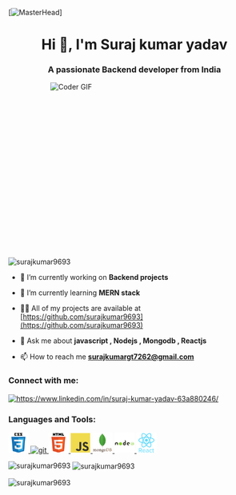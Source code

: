 [![MasterHead](https://miro.medium.com/max/1400/0*FGD6BUzzZs1VJLuY.gif)]
<h1 align="center">Hi 👋, I'm Suraj kumar yadav</h1>
<h3 align="center">A passionate Backend developer from India</h3>
<img align="right" src="https://cdn.dribbble.com/users/2131993/screenshots/4948736/thoughtworks-gif_dribbble.gif" alt="Coder GIF" width="420" height="350">
<p align="left"> <img src="https://komarev.com/ghpvc/?username=surajkumar9693&label=Profile%20views&color=0e75b6&style=flat" alt="surajkumar9693" /> </p>

- 🔭 I’m currently working on **Backend projects**

- 🌱 I’m currently learning **MERN stack**

- 👨‍💻 All of my projects are available at [https://github.com/surajkumar9693](https://github.com/surajkumar9693)

- 💬 Ask me about **javascript , Nodejs , Mongodb , Reactjs**

- 📫 How to reach me **surajkumargt7262@gmail.com**

<h3 align="left">Connect with me:</h3>
<p align="left">
<a href="https://linkedin.com/in/https://www.linkedin.com/in/suraj-kumar-yadav-63a880246/" target="blank"><img align="center" src="https://raw.githubusercontent.com/rahuldkjain/github-profile-readme-generator/master/src/images/icons/Social/linked-in-alt.svg" alt="https://www.linkedin.com/in/suraj-kumar-yadav-63a880246/" height="30" width="40" /></a>
</p>

<h3 align="left">Languages and Tools:</h3>
<p align="left"> <a href="https://www.w3schools.com/css/" target="_blank" rel="noreferrer"> <img src="https://raw.githubusercontent.com/devicons/devicon/master/icons/css3/css3-original-wordmark.svg" alt="css3" width="40" height="40"/> </a> <a href="https://git-scm.com/" target="_blank" rel="noreferrer"> <img src="https://www.vectorlogo.zone/logos/git-scm/git-scm-icon.svg" alt="git" width="40" height="40"/> </a> <a href="https://www.w3.org/html/" target="_blank" rel="noreferrer"> <img src="https://raw.githubusercontent.com/devicons/devicon/master/icons/html5/html5-original-wordmark.svg" alt="html5" width="40" height="40"/> </a> <a href="https://developer.mozilla.org/en-US/docs/Web/JavaScript" target="_blank" rel="noreferrer"> <img src="https://raw.githubusercontent.com/devicons/devicon/master/icons/javascript/javascript-original.svg" alt="javascript" width="40" height="40"/> </a> <a href="https://www.mongodb.com/" target="_blank" rel="noreferrer"> <img src="https://raw.githubusercontent.com/devicons/devicon/master/icons/mongodb/mongodb-original-wordmark.svg" alt="mongodb" width="40" height="40"/> </a> <a href="https://nodejs.org" target="_blank" rel="noreferrer"> <img src="https://raw.githubusercontent.com/devicons/devicon/master/icons/nodejs/nodejs-original-wordmark.svg" alt="nodejs" width="40" height="40"/> </a> <a href="https://reactjs.org/" target="_blank" rel="noreferrer"> <img src="https://raw.githubusercontent.com/devicons/devicon/master/icons/react/react-original-wordmark.svg" alt="react" width="40" height="40"/> </a> </p>

<p><img align="left" src="https://github-readme-stats.vercel.app/api/top-langs?username=surajkumar9693&show_icons=true&locale=en&layout=compact" alt="surajkumar9693" /></p>

<p>&nbsp;<img align="center" src="https://github-readme-stats.vercel.app/api?username=surajkumar9693&show_icons=true&locale=en" alt="surajkumar9693" /></p>

<p><img align="center" src="https://github-readme-streak-stats.herokuapp.com/?user=surajkumar9693&" alt="surajkumar9693" /></p>
